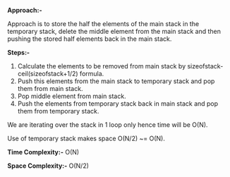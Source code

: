 **Approach:-**

Approach is to store the half the elements of the main stack in the temporary stack, delete the middle element from the main stack and then pushing the stored half elements back in the main stack.

**Steps:-**
1. Calculate the elements to be removed from main stack by sizeofstack- ceil(sizeofstack+1/2) formula.
2. Push this elements from the main stack to temporary stack and pop them from main stack.
3. Pop middle element from main stack.
4. Push the elements from temporary stack back in main stack and pop them from temporary stack.

We are iterating over the stack in 1 loop only hence time will be O(N).

Use of temporary stack makes space O(N/2) ~= O(N).

**Time Complexity:-** O(N)

**Space Complexity:-** O(N/2)
